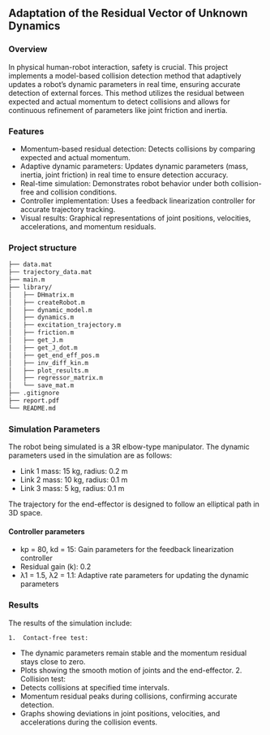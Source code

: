 ## Adaptation of the Residual Vector of Unknown Dynamics

### Overview
In physical human-robot interaction, safety is crucial. This project implements a model-based collision detection method that adaptively updates a robot’s dynamic parameters in real time, ensuring accurate detection of external forces. This method utilizes the residual between expected and actual momentum to detect collisions and allows for continuous refinement of parameters like joint friction and inertia.

### Features
- Momentum-based residual detection: Detects collisions by comparing expected and actual momentum.
- Adaptive dynamic parameters: Updates dynamic parameters (mass, inertia, joint friction) in real time to ensure detection accuracy.
- Real-time simulation: Demonstrates robot behavior under both collision-free and collision conditions.
- Controller implementation: Uses a feedback linearization controller for accurate trajectory tracking.
- Visual results: Graphical representations of joint positions, velocities, accelerations, and momentum residuals.

### Project structure
``` bash
├── data.mat
├── trajectory_data.mat
├── main.m
├── library/
│   ├── DHmatrix.m
│   ├── createRobot.m
│   ├── dynamic_model.m
│   ├── dynamics.m
│   ├── excitation_trajectory.m
│   ├── friction.m
│   ├── get_J.m
│   ├── get_J_dot.m
│   ├── get_end_eff_pos.m
│   ├── inv_diff_kin.m
│   ├── plot_results.m
│   ├── regressor_matrix.m
│   └── save_mat.m
├── .gitignore
├── report.pdf
└── README.md
```

### Simulation Parameters
The robot being simulated is a 3R elbow-type manipulator. The dynamic parameters used in the simulation are as follows:

- Link 1 mass: 15 kg, radius: 0.2 m
- Link 2 mass: 10 kg, radius: 0.1 m
- Link 3 mass: 5 kg, radius: 0.1 m

The trajectory for the end-effector is designed to follow an elliptical path in 3D space.

#### Controller parameters
- kp = 80, kd = 15: Gain parameters for the feedback linearization controller
- Residual gain (k): 0.2
- λ1 = 1.5, λ2 = 1.1: Adaptive rate parameters for updating the dynamic parameters

### Results
The results of the simulation include:

	1.	Contact-free test:
  - The dynamic parameters remain stable and the momentum residual stays close to zero.
  - Plots showing the smooth motion of joints and the end-effector.
	2.	Collision test:
  - Detects collisions at specified time intervals.
  - Momentum residual peaks during collisions, confirming accurate detection.
  - Graphs showing deviations in joint positions, velocities, and accelerations during the collision events.
